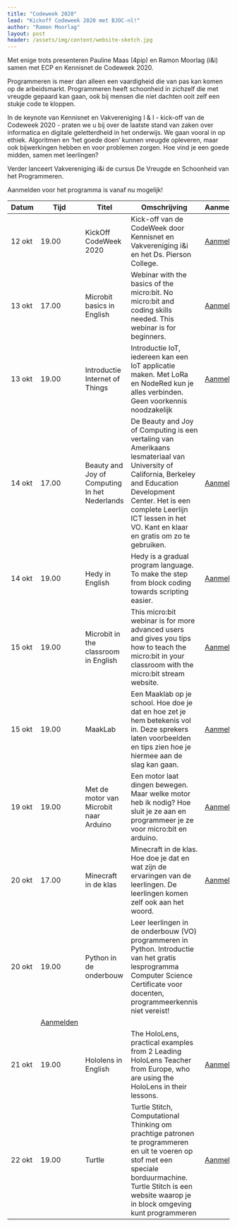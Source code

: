 ```yaml
---
title: "Codeweek 2020"
lead: "Kickoff Codeweek 2020 met BJOC-nl!"
author: "Ramon Moorlag"
layout: post
header: /assets/img/content/website-sketch.jpg
---
```

Met enige trots presenteren Pauline Maas (4pip) en Ramon Moorlag (i&i) samen met ECP en Kennisnet de Codeweek 2020. 

Programmeren is meer dan alleen een vaardigheid die van pas kan komen op de arbeidsmarkt. Programmeren heeft schoonheid in zichzelf die met vreugde gepaard kan gaan, ook bij mensen die niet dachten ooit zelf een stukje code te kloppen. 

In de keynote van Kennisnet en Vakvereniging I & I - kick-off van de Codeweek 2020 - praten we u bij over de laatste stand van zaken over informatica en digitale geletterdheid in het onderwijs. We gaan vooral in op ethiek. Algoritmen en ‘het goede doen’ kunnen vreugde opleveren, maar ook bijwerkingen hebben en voor problemen zorgen. Hoe vind je een goede midden, samen met leerlingen?

Verder lanceert Vakvereniging i&i de cursus De Vreugde en Schoonheid van het Programmeren. 

 Aanmelden voor het programma is vanaf nu mogelijk! 

| Datum 	| Tijd 	| Titel 	| Omschrijving 	| Aanmelden 	|
|-	|-	|-	|-	|-	|
| 12 okt 	| 19.00 	| KickOff CodeWeek 2020 	| Kick-off van de CodeWeek door Kennisnet en Vakvereniging i&i en het Ds. Pierson College. 	| [Aanmelden](https://gudehaan-gasandbox.webex.com/gudehaan-gasandbox/onstage/g.php?MTID=ecb926cd9564c67b4e511702ed0337ff9) 	|
| 13 okt 	| 17.00 	| Microbit basics in English 	| Webinar with the basics of the micro:bit. No micro:bit and coding skills needed. This webinar is for beginners. 	| [Aanmelden](https://gudehaan-gasandbox.webex.com/gudehaan-gasandbox/onstage/g.php?MTID=eadf5a942ab74de42b35b34854d714a55) 	|
| 13 okt 	| 19.00 	| Introductie Internet of Things 	| Introductie IoT, iedereen kan een IoT applicatie maken. Met LoRa en NodeRed kun je alles verbinden. Geen voorkennis noodzakelijk 	| [Aanmelden](https://gudehaan-gasandbox.webex.com/gudehaan-gasandbox/onstage/g.php?MTID=ef685580dda97c71037b15c3b1c11207a) 	|
| 14 okt 	| 17.00 	| Beauty and Joy of Computing In het Nederlands 	| De Beauty and Joy of Computing is een vertaling van Amerikaans lesmateriaal van University of California, Berkeley and Education Development Center. Het is een complete Leerlijn ICT lessen in het VO. Kant en klaar en gratis om zo te gebruiken. 	| [Aanmelden](https://gudehaan-gasandbox.webex.com/gudehaan-gasandbox/onstage/g.php?MTID=ee2da43f5d0ba87bdc94b179da8373426) 	|
| 14 okt 	| 19.00 	| Hedy in English 	| Hedy is a gradual program language. To make the step from block coding towards scripting easier. 	| [Aanmelden](https://gudehaan-gasandbox.webex.com/gudehaan-gasandbox/onstage/g.php?MTID=eeb3c6fe237d5772d0cd83a9e2a9d969a) 	|
| 15 okt 	| 19.00 	| Microbit in the classroom in English 	| This micro:bit webinar is for more advanced users and gives you tips how to teach the micro:bit in your classroom with the micro:bit stream website. 	| [Aanmelden](https://gudehaan-gasandbox.webex.com/gudehaan-gasandbox/onstage/g.php?MTID=e8487ae7c927e06f3273b973a437b95a5) 	|
| 15 okt 	| 19.00 	| MaakLab 	| Een Maaklab op je school. Hoe doe je dat en hoe zet je hem betekenis vol in. Deze sprekers laten voorbeelden en tips zien hoe je hiermee aan de slag kan gaan. 	| [Aanmelden](https://gudehaan-gasandbox.webex.com/gudehaan-gasandbox/onstage/g.php?MTID=ed84f371b0284da27fb95f388c4d5b2f0) 	|
| 19 okt 	| 19.00 	| Met de motor van Microbit naar Arduino 	| Een motor laat dingen bewegen. Maar welke motor heb ik nodig? Hoe sluit je ze aan en programmeer je ze voor micro:bit en arduino. 	| [Aanmelden](https://gudehaan-gasandbox.webex.com/gudehaan-gasandbox/onstage/g.php?MTID=ef0c1a6346f2414f6a5de817d071e1764) 	|
| 20 okt 	| 17.00 	| Minecraft in de klas 	| Minecraft in de klas. Hoe doe je dat en wat zijn de ervaringen van de leerlingen. De leerlingen komen zelf ook aan het woord. 	| [Aanmelden](https://gudehaan-gasandbox.webex.com/gudehaan-gasandbox/onstage/g.php?MTID=e118ef496b9652f10567c20c2f8e8cd14) 	|
| 20 okt 	| 19.00 	| Python in de onderbouw 	| Leer leerlingen in de onderbouw (VO) programmeren in Python. Introductie van het gratis lesprogramma Computer Science Certificate voor docenten, programmeerkennis niet vereist! 
	| [Aanmelden](https://gudehaan-gasandbox.webex.com/gudehaan-gasandbox/onstage/g.php?MTID=e5b61af6edd7fe498598594cee3d66560) 	|
| 21 okt 	| 19.00 	| Hololens in English 	| The HoloLens, practical examples from 2 Leading HoloLens Teacher from Europe, who are using the HoloLens in their lessons. 	| [Aanmelden](https://gudehaan-gasandbox.webex.com/gudehaan-gasandbox/onstage/g.php?MTID=eecd34476ae07f74d658a47b1c02e0dbe) 	|
| 22 okt 	| 19.00 	| Turtle 	| Turtle Stitch, Computational Thinking om prachtige patronen te programmeren en uit te voeren op stof met een speciale borduurmachine. Turtle Stitch is een website waarop je in block omgeving kunt programmeren 	| [Aanmelden](https://gudehaan-gasandbox.webex.com/gudehaan-gasandbox/onstage/g.php?MTID=e73a1697cee70696c1e5b4956a367e392) 	|

